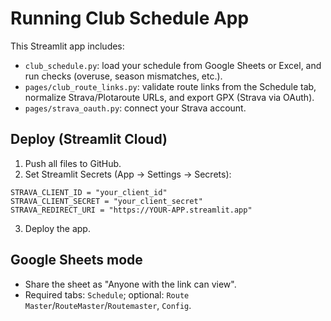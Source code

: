 
# Running Club Schedule App

This Streamlit app includes:
- `club_schedule.py`: load your schedule from Google Sheets or Excel, and run checks (overuse, season mismatches, etc.).
- `pages/club_route_links.py`: validate route links from the Schedule tab, normalize Strava/Plotaroute URLs, and export GPX (Strava via OAuth).
- `pages/strava_oauth.py`: connect your Strava account.

## Deploy (Streamlit Cloud)
1. Push all files to GitHub.
2. Set Streamlit Secrets (App → Settings → Secrets):
```
STRAVA_CLIENT_ID = "your_client_id"
STRAVA_CLIENT_SECRET = "your_client_secret"
STRAVA_REDIRECT_URI = "https://YOUR-APP.streamlit.app"
```
3. Deploy the app.

## Google Sheets mode
- Share the sheet as "Anyone with the link can view".
- Required tabs: `Schedule`; optional: `Route Master`/`RouteMaster`/`Routemaster`, `Config`.
